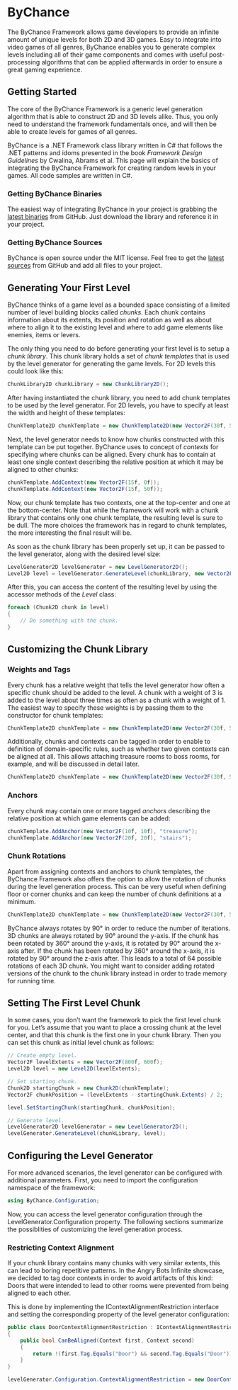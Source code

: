 ByChance
========

The ByChance Framework allows game developers to provide an infinite amount of unique levels for both 2D and 3D games. Easy to integrate into video games of all genres, ByChance enables you to generate complex levels including all of their game components and comes with useful post-processing algorithms that can be applied afterwards in order to ensure a great gaming experience.


## Getting Started

The core of the ByChance Framework is a generic level generation algorithm that is able to construct 2D and 3D levels alike. Thus, you only need to understand the framework fundamentals once, and will then be able to create levels for games of all genres.

ByChance is a .NET Framework class library written in C# that follows the .NET patterns and idoms presented in the book *Framework Design Guidelines* by Cwalina, Abrams et al. This page will explain the basics of integrating the ByChance Framework for creating random levels in your games. All code samples are written in C#.

### Getting ByChance Binaries

The easiest way of integrating ByChance in your project is grabbing the [latest binaries](https://github.com/npruehs/ByChance/tree/master/Release/Latest) from GitHub. Just download the library and reference it in your project.

### Getting ByChance Sources

ByChance is open source under the MIT license. Feel free to get the [latest sources](https://github.com/npruehs/ByChance/tree/master/Source) from GitHub and add all files to your project.

## Generating Your First Level

ByChance thinks of a game level as a bounded space consisting of a limited number of level building blocks called *chunks*. Each chunk contains information about its extents, its position and rotation as well as about where to align it to the existing level and where to add game elements like enemies, items or levers.

The only thing you need to do before generating your first level is to setup a *chunk library*. This chunk library holds a set of *chunk templates* that is used by the level generator for generating the game levels. For 2D levels this could look like this:

```csharp
ChunkLibrary2D chunkLibrary = new ChunkLibrary2D();
```

After having instantiated the chunk library, you need to add chunk templates to be used by the level generator. For 2D levels, you have to specify at least the width and height of these templates:

```csharp
ChunkTemplate2D chunkTemplate = new ChunkTemplate2D(new Vector2F(30f, 50f));
```

Next, the level generator needs to know how chunks constructed with this template can be put together. ByChance uses to concept of *contexts* for specifying where chunks can be aligned. Every chunk has to contain at least one single context describing the relative position at which it may be aligned to other chunks:

```csharp
chunkTemplate.AddContext(new Vector2F(15f, 0f));
chunkTemplate.AddContext(new Vector2F(15f, 50f));
```

Now, our chunk template has two contexts, one at the top-center and one at the bottom-center. Note that while the framework will work with a chunk library that contains only one chunk template, the resulting level is sure to be dull. The more choices the framework has in regard to chunk templates, the more interesting the final result will be.

As soon as the chunk library has been properly set up, it can be passed to the level generator, along with the desired level size:

```csharp
LevelGenerator2D levelGenerator = new LevelGenerator2D();
Level2D level = levelGenerator.GenerateLevel(chunkLibrary, new Vector2F(800f, 600f));
```

After this, you can access the content of the resulting level by using the accessor methods of the *Level* class:

```csharp
foreach (Chunk2D chunk in level)
{
    // Do something with the chunk.
}
```

## Customizing the Chunk Library

### Weights and Tags

Every chunk has a relative weight that tells the level generator how often a specific chunk should be added to the level. A chunk with a weight of 3 is added to the level about three times as often as a chunk with a weight of 1. The easiest way to specify these weights is by passing them to the constructor for chunk templates:

```csharp
ChunkTemplate2D chunkTemplate = new ChunkTemplate2D(new Vector2F(30f, 50f), 3);
```

Additionally, chunks and contexts can be tagged in order to enable to definition of domain-specific rules, such as whether two given contexts can be aligned at all. This allows attaching treasure rooms to boss rooms, for example, and will be discussed in detail later.

```csharp
ChunkTemplate2D chunkTemplate = new ChunkTemplate2D(new Vector2F(30f, 50f), "boss");
```

### Anchors

Every chunk may contain one or more tagged *anchors* describing the relative position at which game elements can be added:

```csharp
chunkTemplate.AddAnchor(new Vector2F(10f, 10f), "treasure");
chunkTemplate.AddAnchor(new Vector2F(20f, 20f), "stairs");
```

### Chunk Rotations

Apart from assigning contexts and anchors to chunk templates, the ByChance Framework also offers the option to allow the rotation of chunks during the level generation process. This can be very useful when defining floor or corner chunks and can keep the number of chunk definitions at a minimum.

```csharp
ChunkTemplate2D chunkTemplate = new ChunkTemplate2D(new Vector2F(30f, 50f), true);
```

ByChance always rotates by 90° in order to reduce the number of iterations. 3D chunks are always rotated by 90° around the y-axis. If the chunk has been rotated by 360° around the y-axis, it is rotated by 90° around the x-axis after. If the chunk has been rotated by 360° around the x-axis, it is rotated by 90° around the z-axis after. This leads to a total of 64 possible rotations of each 3D chunk. You might want to consider adding rotated versions of the chunk to the chunk library instead in order to trade memory for running time.

## Setting The First Level Chunk

In some cases, you don’t want the framework to pick the first level chunk for you. Let’s assume that you want to place a crossing chunk at the level center, and that this chunk is the first one in your chunk library. Then you can set this chunk as initial level chunk as follows:

```csharp
// Create empty level.
Vector2F levelExtents = new Vector2F(800f, 600f);
Level2D level = new Level2D(levelExtents);

// Set starting chunk.
Chunk2D startingChunk = new Chunk2D(chunkTemplate);
Vector2F chunkPosition = (levelExtents - startingChunk.Extents) / 2;

level.SetStartingChunk(startingChunk, chunkPosition);

// Generate level.
LevelGenerator2D levelGenerator = new LevelGenerator2D();
levelGenerator.GenerateLevel(chunkLibrary, level);
```

## Configuring the Level Generator

For more advanced scenarios, the level generator can be configured with additional parameters. First, you need to import the configuration namespace of the framework:

```csharp
using ByChance.Configuration;
```

Now, you can access the level generator configuration through the LevelGenerator.Configuration property. The following sections summarize the possiblities of customizing the level generation process.


### Restricting Context Alignment

If your chunk library contains many chunks with very similar extents, this can lead to boring repetitive patterns. In the Angry Bots Infinite showcase, we decided to tag door contexts in order to avoid artifacts of this kind: Doors that were intended to lead to other rooms were prevented from being aligned to each other.

This is done by implementing the IContextAlignmentRestriction interface and setting the corresponding property of the level generator configuration:

```csharp
public class DoorContextAlignmentRestriction : IContextAlignmentRestriction
{
    public bool CanBeAligned(Context first, Context second)
    {
        return !(first.Tag.Equals("Door") && second.Tag.Equals("Door"));
    }
}
```

```csharp
levelGenerator.Configuration.ContextAlignmentRestriction = new DoorContextAlignmentRestriction();
```

